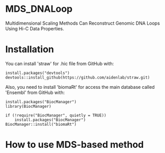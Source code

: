 # MDS_DNALoop
Multidimensional Scaling Methods Can Reconstruct Genomic DNA Loops Using Hi-C Data Properties.

# Installation
You can install 'straw' for .hic file from GitHub with:
```
install.packages("devtools")
devtools::install_github(https://github.com/aidenlab/straw.git)
```

Also, you need to install 'biomaRt' for access the main database called 'Ensembl' from GitHub with:
```
install.packages("BiocManager")
library(BiocManager)

if (!require("BiocManager", quietly = TRUE))
    install.packages("BiocManager")
BiocManager::install("biomaRt")
```
# How to use MDS-based method
